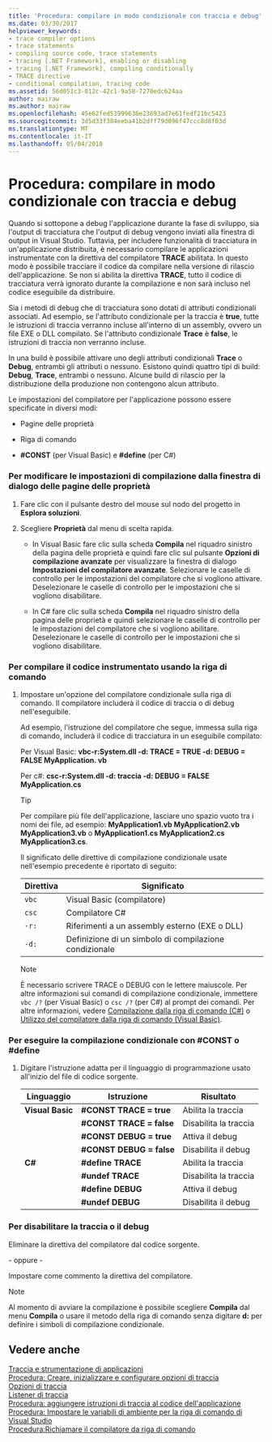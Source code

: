 ```yaml
---
title: 'Procedura: compilare in modo condizionale con traccia e debug'
ms.date: 03/30/2017
helpviewer_keywords:
- trace compiler options
- trace statements
- compiling source code, trace statements
- tracing [.NET Framework], enabling or disabling
- tracing [.NET Framework], compiling conditionally
- TRACE directive
- conditional compilation, tracing code
ms.assetid: 56d051c3-012c-42c1-9a58-7270edc624aa
author: mairaw
ms.author: mairaw
ms.openlocfilehash: 45e62fed53999636e23693ad7e61fedf21bc5423
ms.sourcegitcommit: 3d5d33f384eeba41b2dff79d096f47ccc8d8f03d
ms.translationtype: MT
ms.contentlocale: it-IT
ms.lasthandoff: 05/04/2018
---
```

# <a name="how-to-compile-conditionally-with-trace-and-debug"></a>Procedura: compilare in modo condizionale con traccia e debug
Quando si sottopone a debug l'applicazione durante la fase di sviluppo, sia l'output di tracciatura che l'output di debug vengono inviati alla finestra di output in Visual Studio. Tuttavia, per includere funzionalità di tracciatura in un'applicazione distribuita, è necessario compilare le applicazioni instrumentate con la direttiva del compilatore **TRACE** abilitata. In questo modo è possibile tracciare il codice da compilare nella versione di rilascio dell'applicazione. Se non si abilita la direttiva **TRACE**, tutto il codice di tracciatura verrà ignorato durante la compilazione e non sarà incluso nel codice eseguibile da distribuire.  
  
 Sia i metodi di debug che di tracciatura sono dotati di attributi condizionali associati. Ad esempio, se l'attributo condizionale per la traccia è **true**, tutte le istruzioni di traccia verranno incluse all'interno di un assembly, ovvero un file EXE o DLL compilato. Se l'attributo condizionale **Trace** è **false**, le istruzioni di traccia non verranno incluse.  
  
 In una build è possibile attivare uno degli attributi condizionali **Trace** o **Debug**, entrambi gli attributi o nessuno. Esistono quindi quattro tipi di build: **Debug**, **Trace**, entrambi o nessuno. Alcune build di rilascio per la distribuzione della produzione non contengono alcun attributo.  
  
 Le impostazioni del compilatore per l'applicazione possono essere specificate in diversi modi:  
  
-   Pagine delle proprietà  
  
-   Riga di comando  
  
-   **#CONST** (per Visual Basic) e **#define** (per C#)  
  
### <a name="to-change-compile-settings-from-the-property-pages-dialog-box"></a>Per modificare le impostazioni di compilazione dalla finestra di dialogo delle pagine delle proprietà  
  
1.  Fare clic con il pulsante destro del mouse sul nodo del progetto in **Esplora soluzioni**.  
  
2.  Scegliere **Proprietà** dal menu di scelta rapida.  
  
    -   In Visual Basic fare clic sulla scheda **Compila** nel riquadro sinistro della pagina delle proprietà e quindi fare clic sul pulsante **Opzioni di compilazione avanzate** per visualizzare la finestra di dialogo **Impostazioni del compilatore avanzate**. Selezionare le caselle di controllo per le impostazioni del compilatore che si vogliono attivare. Deselezionare le caselle di controllo per le impostazioni che si vogliono disabilitare.  
  
    -   In C# fare clic sulla scheda **Compila** nel riquadro sinistro della pagina delle proprietà e quindi selezionare le caselle di controllo per le impostazioni del compilatore che si vogliono abilitare. Deselezionare le caselle di controllo per le impostazioni che si vogliono disabilitare.  
  
### <a name="to-compile-instrumented-code-using-the-command-line"></a>Per compilare il codice instrumentato usando la riga di comando  
  
1.  Impostare un'opzione del compilatore condizionale sulla riga di comando. Il compilatore includerà il codice di traccia o di debug nell'eseguibile.  
  
     Ad esempio, l'istruzione del compilatore che segue, immessa sulla riga di comando, includerà il codice di tracciatura in un eseguibile compilato:  
  
     Per Visual Basic: **vbc-r:System.dll -d: TRACE = TRUE -d: DEBUG = FALSE MyApplication. vb**  
  
     Per c#: **csc-r:System.dll -d: traccia -d: DEBUG = FALSE MyApplication.cs**  
  
    > [!TIP]
    >  Per compilare più file dell'applicazione, lasciare uno spazio vuoto tra i nomi dei file, ad esempio: **MyApplication1.vb MyApplication2.vb MyApplication3.vb** o **MyApplication1.cs MyApplication2.cs MyApplication3.cs**.  
  
     Il significato delle direttive di compilazione condizionale usate nell'esempio precedente è riportato di seguito:  
  
    |Direttiva|Significato|  
    |---------------|-------------|  
    |`vbc`|Visual Basic (compilatore)|  
    |`csc`|Compilatore C#|  
    |`-r:`|Riferimenti a un assembly esterno (EXE o DLL)|  
    |`-d:`|Definizione di un simbolo di compilazione condizionale|  
  
    > [!NOTE]
    >  È necessario scrivere TRACE o DEBUG con le lettere maiuscole. Per altre informazioni sui comandi di compilazione condizionale, immettere `vbc /?` (per Visual Basic) o `csc /?` (per C#) al prompt dei comandi. Per altre informazioni, vedere [Compilazione dalla riga di comando (C#)](~/docs/csharp/language-reference/compiler-options/how-to-set-environment-variables-for-the-visual-studio-command-line.md) o [Utilizzo del compilatore dalla riga di comando (Visual Basic)](~/docs/visual-basic/reference/command-line-compiler/how-to-invoke-the-command-line-compiler.md).  
  
### <a name="to-perform-conditional-compilation-using-const-or-define"></a>Per eseguire la compilazione condizionale con #CONST o #define  
  
1.  Digitare l'istruzione adatta per il linguaggio di programmazione usato all'inizio del file di codice sorgente.  
  
    |Linguaggio|Istruzione|Risultato|  
    |--------------|---------------|------------|  
    |**Visual Basic**|**#CONST TRACE = true**|Abilita la traccia|  
    ||**#CONST TRACE = false**|Disabilita la traccia|  
    ||**#CONST DEBUG = true**|Attiva il debug|  
    ||**#CONST DEBUG = false**|Disabilita il debug|  
    |**C#**|**#define TRACE**|Abilita la traccia|  
    ||**#undef TRACE**|Disabilita la traccia|  
    ||**#define DEBUG**|Attiva il debug|  
    ||**#undef DEBUG**|Disabilita il debug|  
  
### <a name="to-disable-tracing-or-debugging"></a>Per disabilitare la traccia o il debug  
  
Eliminare la direttiva del compilatore dal codice sorgente.  
  
\- oppure -  
  
Impostare come commento la direttiva del compilatore.  
  
> [!NOTE]
>  Al momento di avviare la compilazione è possibile scegliere **Compila** dal menu **Compila** o usare il metodo della riga di comando senza digitare **d:** per definire i simboli di compilazione condizionale.  
  
## <a name="see-also"></a>Vedere anche  
 [Traccia e strumentazione di applicazioni](../../../docs/framework/debug-trace-profile/tracing-and-instrumenting-applications.md)  
 [Procedura: Creare, inizializzare e configurare opzioni di traccia](../../../docs/framework/debug-trace-profile/how-to-create-initialize-and-configure-trace-switches.md)  
 [Opzioni di traccia](../../../docs/framework/debug-trace-profile/trace-switches.md)  
 [Listener di traccia](../../../docs/framework/debug-trace-profile/trace-listeners.md)  
 [Procedura: aggiungere istruzioni di traccia al codice dell'applicazione](../../../docs/framework/debug-trace-profile/how-to-add-trace-statements-to-application-code.md)  
 [Procedura: Impostare le variabili di ambiente per la riga di comando di Visual Studio](~/docs/csharp/language-reference/compiler-options/how-to-set-environment-variables-for-the-visual-studio-command-line.md)  
 [Procedura:Richiamare il compilatore da riga di comando](~/docs/visual-basic/reference/command-line-compiler/how-to-invoke-the-command-line-compiler.md)
